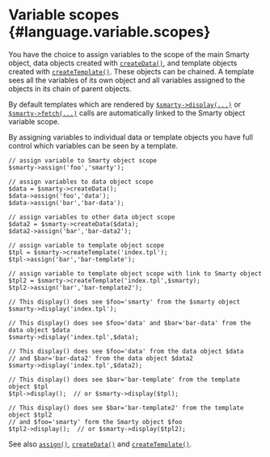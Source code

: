 Variable scopes {#language.variable.scopes}
===============

You have the choice to assign variables to the scope of the main Smarty
object, data objects created with [`createData()`](#api.create.data),
and template objects created with
[`createTemplate()`](#api.create.template). These objects can be
chained. A template sees all the variables of its own object and all
variables assigned to the objects in its chain of parent objects.

By default templates which are rendered by
[`$smarty->display(...)`](#api.display) or
[`$smarty->fetch(...)`](#api.fetch) calls are automatically linked to
the Smarty object variable scope.

By assigning variables to individual data or template objects you have
full control which variables can be seen by a template.



    // assign variable to Smarty object scope
    $smarty->assign('foo','smarty');

    // assign variables to data object scope
    $data = $smarty->createData();
    $data->assign('foo','data');
    $data->assign('bar','bar-data');

    // assign variables to other data object scope
    $data2 = $smarty->createData($data);
    $data2->assign('bar','bar-data2');

    // assign variable to template object scope
    $tpl = $smarty->createTemplate('index.tpl');
    $tpl->assign('bar','bar-template');

    // assign variable to template object scope with link to Smarty object
    $tpl2 = $smarty->createTemplate('index.tpl',$smarty);
    $tpl2->assign('bar','bar-template2');

    // This display() does see $foo='smarty' from the $smarty object
    $smarty->display('index.tpl');

    // This display() does see $foo='data' and $bar='bar-data' from the data object $data
    $smarty->display('index.tpl',$data);

    // This display() does see $foo='data' from the data object $data 
    // and $bar='bar-data2' from the data object $data2
    $smarty->display('index.tpl',$data2);

    // This display() does see $bar='bar-template' from the template object $tpl
    $tpl->display();  // or $smarty->display($tpl);

    // This display() does see $bar='bar-template2' from the template object $tpl2
    // and $foo='smarty' form the Smarty object $foo
    $tpl2->display();  // or $smarty->display($tpl2);

        

See also [`assign()`](#api.assign), [`createData()`](#api.create.data)
and [`createTemplate()`](#api.create.template).

